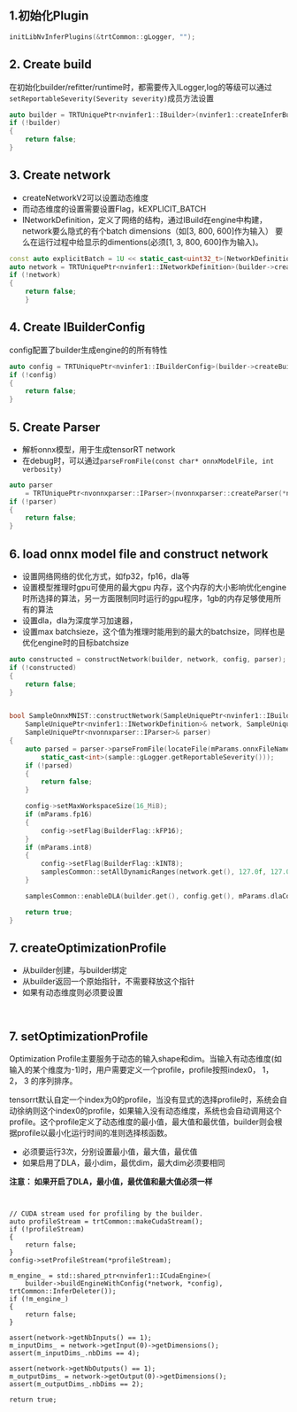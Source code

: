 <!--
 * @Author: Lexcalibur
 * @Date: 2021-12-19 23:24:56
 * @LastEditors: Lexcalibur
 * @LastEditTime: 2022-01-16 11:50:42
 * @FilePath: /notebook/tensorrt/onnxbuildmodel.md
-->

## 1.初始化Plugin
```cpp
initLibNvInferPlugins(&trtCommon::gLogger, "");
```
## 2. Create build
在初始化builder/refitter/runtime时，都需要传入ILogger,log的等级可以通过`setReportableSeverity(Severity severity)`成员方法设置
```cpp
auto builder = TRTUniquePtr<nvinfer1::IBuilder>(nvinfer1::createInferBuilder(trtCommon::gLogger.getTRTLogger()));
if (!builder)
{
    return false;
}
```
## 3. Create network
- createNetworkV2可以设置动态维度
- 而动态维度的设置需要设置Flag，kEXPLICIT_BATCH
- INetworkDefinition，定义了网络的结构，通过IBuild在engine中构建，network要么隐式的有个batch dimensions（如[3, 800, 600]作为输入） 要么在运行过程中给显示的dimentions(必须[1, 3, 800, 600]作为输入)。

```cpp
const auto explicitBatch = 1U << static_cast<uint32_t>(NetworkDefinitionCreationFlag::kEXPLICIT_BATCH);
auto network = TRTUniquePtr<nvinfer1::INetworkDefinition>(builder->createNetworkV2(explicitBatch));
if (!network)
{
    return false;
    }
```
## 4. Create IBuilderConfig
config配置了builder生成engine的的所有特性
```cpp
auto config = TRTUniquePtr<nvinfer1::IBuilderConfig>(builder->createBuilderConfig());
if (!config)
{
    return false;
}
```

## 5. Create Parser
- 解析onnx模型，用于生成tensorRT network
- 在debug时，可以通过`parseFromFile(const char* onnxModelFile, int verbosity)`
```cpp
auto parser
    = TRTUniquePtr<nvonnxparser::IParser>(nvonnxparser::createParser(*network, trtCommon::gLogger.getTRTLogger()));
if (!parser)
{
    return false;
}
```

## 6. load onnx model file and construct network
- 设置网络网络的优化方式，如fp32，fp16，dla等
- 设置模型推理时gpu可使用的最大gpu 内存，这个内存的大小影响优化engine时所选择的算法，另一方面限制同时运行的gpu程序，1gb的内存足够使用所有的算法
- 设置dla，dla为深度学习加速器，
- 设置max batchsieze，这个值为推理时能用到的最大的batchsize，同样也是优化engine时的目标batchsize
```cpp
auto constructed = constructNetwork(builder, network, config, parser);
if (!constructed)
{
    return false;
}


bool SampleOnnxMNIST::constructNetwork(SampleUniquePtr<nvinfer1::IBuilder>& builder,
    SampleUniquePtr<nvinfer1::INetworkDefinition>& network, SampleUniquePtr<nvinfer1::IBuilderConfig>& config,
    SampleUniquePtr<nvonnxparser::IParser>& parser)
{
    auto parsed = parser->parseFromFile(locateFile(mParams.onnxFileName, mParams.dataDirs).c_str(),
        static_cast<int>(sample::gLogger.getReportableSeverity()));
    if (!parsed)
    {
        return false;
    }

    config->setMaxWorkspaceSize(16_MiB);
    if (mParams.fp16)
    {
        config->setFlag(BuilderFlag::kFP16);
    }
    if (mParams.int8)
    {
        config->setFlag(BuilderFlag::kINT8);
        samplesCommon::setAllDynamicRanges(network.get(), 127.0f, 127.0f);
    }

    samplesCommon::enableDLA(builder.get(), config.get(), mParams.dlaCore);

    return true;
}

```

## 7. createOptimizationProfile
- 从builder创建，与builder绑定
- 从builder返回一个原始指针，不需要释放这个指针
- 如果有动态维度则必须要设置

```cpp



```

## 7. setOptimizationProfile
Optimization Profile主要服务于动态的输入shape和dim。当输入有动态维度(如输入的某个维度为-1)时，用户需要定义一个profile，profile按照index0， 1， 2， 3 的序列排序。  

tensorrt默认自定一个index为0的profile，当没有显式的选择profile时，系统会自动徐纳则这个index0的profile，如果输入没有动态维度，系统也会自动调用这个profile。这个profile定义了动态维度的最小值，最大值和最优值，builder则会根据profile以最小化运行时间的准则选择核函数。

- 必须要运行3次，分别设置最小值，最大值，最优值
- 如果启用了DLA，最小dim，最优dim，最大dim必须要相同

**注意： 如果开启了DLA，最小值，最优值和最大值必须一样**
```cpp



```

    // CUDA stream used for profiling by the builder.
    auto profileStream = trtCommon::makeCudaStream();
    if (!profileStream)
    {
        return false;
    }
    config->setProfileStream(*profileStream);

    m_engine_ = std::shared_ptr<nvinfer1::ICudaEngine>(
        builder->buildEngineWithConfig(*network, *config), trtCommon::InferDeleter());
    if (!m_engine_)
    {
        return false;
    }

    assert(network->getNbInputs() == 1);
    m_inputDims_ = network->getInput(0)->getDimensions();
    assert(m_inputDims_.nbDims == 4);

    assert(network->getNbOutputs() == 1);
    m_outputDims_ = network->getOutput(0)->getDimensions();
    assert(m_outputDims_.nbDims == 2);

    return true;
